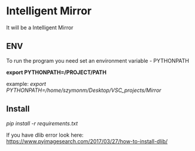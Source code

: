 # Intelligent Mirror

It will be a Intelligent Mirror

## ENV
To run the program you need set an environment variable - PYTHONPATH

**export PYTHONPATH=/PROJECT/PATH**

example:
*export PYTHONPATH=/home/szymonm/Desktop/VSC_projects/Mirror*

## Install

*pip install -r requirements.txt*

If you have dlib error look here: 
https://www.pyimagesearch.com/2017/03/27/how-to-install-dlib/ 